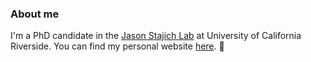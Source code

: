 ### About me

I'm a PhD candidate in the [Jason Stajich Lab](https://lab.stajich.org/) at University of California Riverside. You can find my personal website [here](https://g-gnome.github.io/). 🌱
